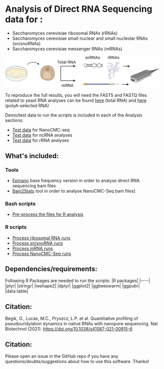 
# Analysis of Direct RNA Sequencing data for :
-  Saccharomyces cerevisiae ribosomal RNAs (rRNAs)
-  Saccharomyces cerevisiae small nuclear and small nucleolar RNAs (sn/snoRNAs)
-  Saccharomyces cerevisiae messenger RNAs (mRNAs)


![alt text](./images/readme_image.png "init_fig")


To reproduce the full results, you will need the FAST5 and FASTQ files related to yeast RNA analyses can be found [here](https://www.ebi.ac.uk/ena/browser/view/PRJEB37798) (total RNA) and [here](https://www.ebi.ac.uk/ena/browser/view/PRJEB41495) (polyA-selected RNA)

Demo/test data to run the scripts is included in each of the Analysis sections:
- [Test data](https://github.com/novoalab/yeast_RNA_Mod/tree/master/Analysis/NanoCMCSeq/test_data) for NanoCMC-seq 
- [Test data](https://github.com/novoalab/yeast_RNA_Mod/tree/master/Analysis/ncRNA/test_data) for ncRNA analyses
- [Test data](https://github.com/novoalab/yeast_RNA_Mod/tree/master/Analysis/rRNA) for rRNA analyses

## What's included:

### Tools 
-  [Epinano](https://github.com/novoalab/yeast_RNA_Mod/tree/master/Softwares) base frequency version in order to analyse direct RNA sequencing bam files
-  [Bam2Stats](https://github.com/novoalab/yeast_RNA_Mod/tree/master/Softwares) tool in order to analyse NanoCMC-Seq bam files]

### Bash scripts 
-  [Pre-process the files for R analysis](https://github.com/novoalab/yeast_RNA_Mod/tree/master/Analysis/Epinano)

### R scripts
-  [Process ribosomal RNA runs](https://github.com/novoalab/yeast_RNA_Mod/tree/master/Analysis/rRNA)
-  [Process sn/snoRNA runs](https://github.com/novoalab/yeast_RNA_Mod/tree/master/Analysis/ncRNA)
-  [Process mRNA runs](https://github.com/novoalab/yeast_RNA_Mod/tree/master/Analysis/mRNA)
-  [Process NanoCMC-Seq runs](https://github.com/novoalab/yeast_RNA_Mod/tree/master/Analysis/NanoCMCSeq)


## Dependencies/requirements: 
Following R Packages are needed to run the scripts: 
|R packages|
|----|
|plyr|
|stringr|
|reshape2|
|dplyr|
|ggplot2|
|ggbeeswarm|
|ggpubr|
|data.table|


## Citation:
Begik, O., Lucas, M.C., Pryszcz, L.P. et al. Quantitative profiling of pseudouridylation dynamics in native RNAs with nanopore sequencing. Nat Biotechnol (2021). https://doi.org/10.1038/s41587-021-00915-6


## Citation:
Please open an issue in the GitHub repo if you have any questions/doubts/suggestions about how to use this software. Thanks!
